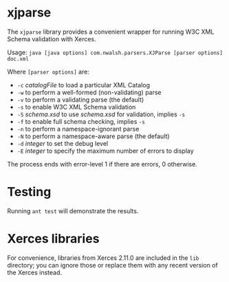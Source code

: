 # xjparse

The `xjparse` library provides a convenient wrapper for running W3C
XML Schema validation with Xerces.

Usage: `java [java options] com.nwalsh.parsers.XJParse [parser options] doc.xml`

Where `[parser options]` are:

* `-c` *catalogFile* to load a particular XML Catalog
* `-w` to perform a well-formed (non-validating) parse
* `-v` to perform a validating parse (the default)
* `-s` to enable W3C XML Schema validation
* `-S` *schema.xsd* to use *schema.xsd* for validation, implies `-s`
* `-f` to enable full schema checking, implies `-s`
* `-n` to perform a namespace-ignorant parse
* `-N` to perform a namespace-aware parse (the default)
* `-d` *integer* to set the debug level
* `-E` *integer* to specify the maximum number of errors to display

The process ends with error-level 1 if there are errors, 0 otherwise.

# Testing

Running `ant test` will demonstrate the results.

# Xerces libraries

For convenience, libraries from Xerces 2.11.0 are included in the `lib` directory;
you can ignore those or replace them with any recent version of the Xerces instead.
